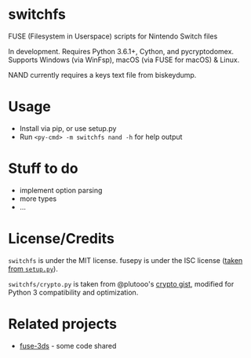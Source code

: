 # switchfs

FUSE (Filesystem in Userspace) scripts for Nintendo Switch files

In development. Requires Python 3.6.1+, Cython, and pycryptodomex. Supports Windows (via WinFsp), macOS (via FUSE for macOS) & Linux.

NAND currently requires a keys text file from biskeydump.

# Usage
* Install via pip, or use setup.py
* Run `<py-cmd> -m switchfs nand -h` for help output

# Stuff to do
* implement option parsing
* more types
* ...

# License/Credits
`switchfs` is under the MIT license. fusepy is under the ISC license ([taken from `setup.py`](https://github.com/fusepy/fusepy/blob/b5f87a1855119d55c755c2c4c8b1da346365629d/setup.py)).

`switchfs/crypto.py` is taken from @plutooo's [crypto gist](https://gist.github.com/plutooo/fd4b22e7f533e780c1759057095d7896), modified for Python 3 compatibility and optimization.

# Related projects
* [fuse-3ds](https://github.com/ihaveamac/fuse-3ds) - some code shared
